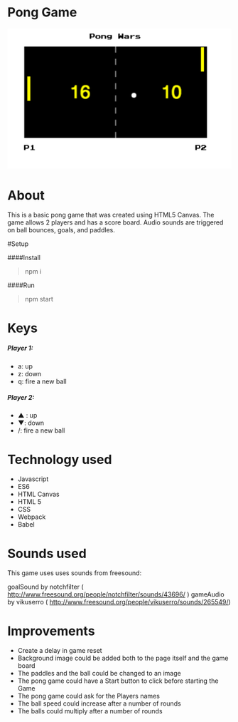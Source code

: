 
# Pong Game
![Alt text](https://github.com/annakviese/pong-game/blob/master/documentation/images/pong-game.png)

# About 
This is a basic pong game that was created using HTML5 Canvas.
The game allows 2 players and has a score board. 
Audio sounds are triggered on ball bounces, goals, and paddles. 

#Setup

####Install

> npm i

####Run

> npm start

# Keys 
##### Player 1:
* a: up
* z: down
* q: fire a new ball

##### Player 2:
* ▲ : up
* ▼: down
* /: fire a new ball

# Technology used 
* Javascript
* ES6 
* HTML Canvas
* HTML 5
* CSS
* Webpack 
* Babel

# Sounds used 

This game uses uses sounds from freesound:

goalSound by notchfilter ( http://www.freesound.org/people/notchfilter/sounds/43696/ )
gameAudio by vikuserro ( http://www.freesound.org/people/vikuserro/sounds/265549/)


# Improvements
* Create a delay in game reset
* Background image could be added both to the page itself and the game board
* The paddles and the ball could be changed to an image
* The pong game could have a Start button to click before starting the Game
* The pong game could ask for the Players names
* The ball speed could increase after a number of rounds
* The balls could multiply after a number of rounds 

